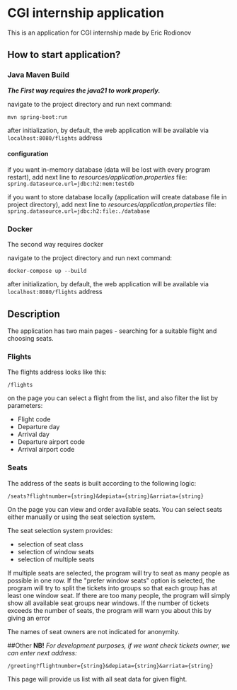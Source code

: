 # **CGI internship application**
This is an application for CGI internship made by Eric Rodionov

## **How to start application?**
### Java Maven Build
***The First way requires the java21 to work properly.***

navigate to the project directory and run next command:

```
mvn spring-boot:run 
```
after initialization, by default, the web application will be available via `localhost:8080/flights` address

#### configuration
if you want in-memory database (data will be lost with every program restart), add next line to *resources/application.properties* file:
`spring.datasource.url=jdbc:h2:mem:testdb`

if you want to store database locally (application will create database file in project directory), add next line to *resources/application,properties* file:
`spring.datasource.url=jdbc:h2:file:./database`

### Docker
The second way requires docker

navigate to the project directory and run next command:
```
docker-compose up --build
```
after initialization, by default, the web application will be available via `localhost:8080/flights` address

## **Description**
The application has two main pages - searching for a suitable flight and choosing seats.

### Flights
The flights address looks like this:

`/flights`

on the page you can select a flight from the list, and also filter the list by parameters:
- Flight code
- Departure day
- Arrival day
- Departure airport code
- Arrival airport code

### Seats
The address of the seats is built according to the following logic:

`/seats?flightnumber={string}&depiata={string}&arriata={string}`

On the page you can view and order available seats.
You can select seats either manually or using the seat selection system.

The seat selection system provides:
- selection of seat class
- selection of window seats
- selection of multiple seats

If multiple seats are selected, the program will try to seat as many people as possible in one row.
If the "prefer window seats" option is selected, the program will try to split the tickets into groups so that each group has at least one window seat.
If there are too many people, the program will simply show all available seat groups near windows.
If the number of tickets exceeds the number of seats, the program will warn you about this by giving an error

The names of seat owners are not indicated for anonymity.

##Other
**NB!** *For development purposes, if we want check tickets owner, we can enter next address:*

`/greeting?flightnumber={string}&depiata={string}&arriata={string}`

This page will provide us list with all seat data for given flight.


